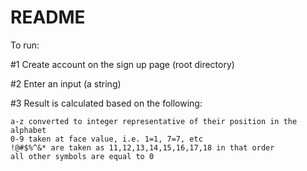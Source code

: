 # README

To run:

#1 Create account on the sign up page (root directory)

#2 Enter an input (a string)

#3 Result is calculated based on the following:

    a-z converted to integer representative of their position in the alphabet
    0-9 taken at face value, i.e. 1=1, 7=7, etc
    !@#$%^&* are taken as 11,12,13,14,15,16,17,18 in that order
    all other symbols are equal to 0
